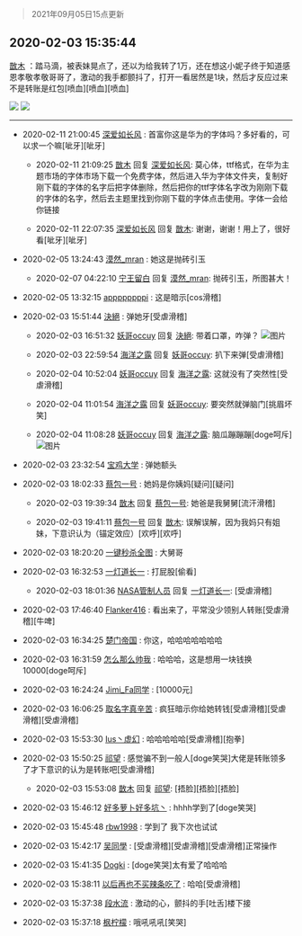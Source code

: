 > 2021年09月05日15点更新
<link rel="stylesheet" href="https://cdn.jsdelivr.net/gh/taotie6/sampleJSON@main/css/photo_show.css">


 ## 2020-02-03 15:35:44 

 [㪚木](https://www.coolapk.com/feed/16247432?shareKey=MWYyOTVmODE2ODJiNjEzMTc1MjQ~) ：踏马滴，被表妹晃点了，还以为给我转了1万，还在想这小妮子终于知道感恩孝敬孝敬哥哥了，激动的我手都颤抖了，打开一看居然是1块，然后才反应过来不是转账是红包[喷血][喷血][喷血] 

<div class="album">
<img class="img-item" src="https://image.coolapk.com/feed/2020/0203/15/1081091_aabc5ff2_5343_15@946x1878.jpeg" />
<img class="img-item" src="https://image.coolapk.com/feed/2020/0203/15/1081091_232c0bbf_5343_1502@1080x755.jpeg" />
</div>

 ------- 

- 2020-02-11 21:00:45 [深爱如长风](uid=990005) : 首富你这是华为的字体吗？多好看的，可以求一个嘛[呲牙][呲牙] 

    - 2020-02-11 21:09:25 [㪚木](uid=1081091) 回复 [深爱如长风](uid=990005): 莫心体，ttf格式，在华为主题市场的字体市场下载一个免费字体，然后进入华为字体文件夹，复制好刚下载的字体的名字后把字体删除，然后把你的ttf字体名字改为刚刚下载的字体的名字，然后去主题里找到你刚下载的字体点击使用。字体一会给你链接 

    - 2020-02-11 22:07:35 [深爱如长风](uid=990005) 回复 [㪚木](uid=1081091): 谢谢，谢谢！用上了，很好看[呲牙][呲牙] 

- 2020-02-05 13:24:43 [漠然_mran](uid=2019902) : 她这是抛砖引玉 

    - 2020-02-07 04:22:10 [宁王留白](uid=1128987) 回复 [漠然_mran](uid=2019902): 抛砖引玉，所图甚大！ 

- 2020-02-05 13:32:15 [appppppppi](uid=1377925) : 这是暗示[cos滑稽] 

- 2020-02-03 15:51:44 [決絕](uid=2288436) : 弹她牙[受虐滑稽] 

    - 2020-02-03 16:51:32 [妖哥occuy](uid=1388591) 回复 [決絕](uid=2288436): 带着口罩，咋弹？ ![图片](https://image.coolapk.com/feed/2020/0203/16/1388591_2b00d799_9891_6236@640x640.jpeg)

    - 2020-02-03 22:59:54 [海洋之露](uid=1111949) 回复 [妖哥occuy](uid=1388591): 扒下来弹[受虐滑稽] 

    - 2020-02-04 10:52:04 [妖哥occuy](uid=1388591) 回复 [海洋之露](uid=1111949): 这就没有了突然性[受虐滑稽] 

    - 2020-02-04 11:01:54 [海洋之露](uid=1111949) 回复 [妖哥occuy](uid=1388591): 要突然就弹脑门[挑眉坏笑] 

    - 2020-02-04 11:08:28 [妖哥occuy](uid=1388591) 回复 [海洋之露](uid=1111949): 脑瓜蹦蹦蹦[doge呵斥] ![图片](https://image.coolapk.com/feed/2020/0128/21/1388591_d738325f_9621_7226@690x690.jpeg)

- 2020-02-03 23:32:54 [宝鸡大学](uid=797099) : 弹她额头 

- 2020-02-03 18:02:33 [蔡包一号](uid=1270073) : 她妈是你姨妈[疑问][疑问] 

    - 2020-02-03 19:39:34 [㪚木](uid=1081091) 回复 [蔡包一号](uid=1270073): 她爸是我舅舅[流汗滑稽] 

    - 2020-02-03 19:41:11 [蔡包一号](uid=1270073) 回复 [㪚木](uid=1081091): 误解误解，因为我妈只有姐妹，下意识认为（锚定效应）[欢呼][欢呼] 

- 2020-02-03 18:20:20 [一键秒杀全图](uid=1607033) : 大舅哥 

- 2020-02-03 16:32:53 [一灯道长一](uid=2901910) : 打屁股[偷看] 

    - 2020-02-03 18:01:36 [NASA管制人员](uid=2379102) 回复 [一灯道长一](uid=2901910): [受虐滑稽] 

- 2020-02-03 17:46:40 [Flanker416](uid=447843) : 看出来了，平常没少领别人转账[受虐滑稽][牛啤] 

- 2020-02-03 16:34:25 [楚门帝国](uid=1551482) : 你这，哈哈哈哈哈哈哈 

- 2020-02-03 16:31:59 [怎么那么帅我](uid=1421130) : 哈哈哈，这是想用一块钱换10000[doge呵斥] 

- 2020-02-03 16:24:24 [Jimi_Fa同学](uid=658442) : [10000元] 

- 2020-02-03 16:06:25 [取名字真辛苦](uid=1903876) : 疯狂暗示你给她转钱[受虐滑稽][受虐滑稽][受虐滑稽] 

- 2020-02-03 15:53:30 [Ius丶虚幻](uid=1849202) : 哈哈哈哈哈[受虐滑稽][抱拳] 

- 2020-02-03 15:50:25 [祁望](uid=2336856) : 感觉骗不到一般人[doge笑哭]大佬是转账领多了才下意识的认为是转账吧[受虐滑稽] 

    - 2020-02-03 15:53:08 [㪚木](uid=1081091) 回复 [祁望](uid=2336856): [捂脸][捂脸][捂脸] 

- 2020-02-03 15:46:12 [好多萝卜好多坑丶](uid=1089693) : hhhh学到了[doge笑哭] 

- 2020-02-03 15:45:48 [rbw1998](uid=602980) : 学到了 我下次也试试 

- 2020-02-03 15:42:17 [吴同學](uid=1320218) : [受虐滑稽][受虐滑稽][受虐滑稽]正常操作 

- 2020-02-03 15:41:35 [Dogki](uid=593932) : [doge笑哭]太有爱了哈哈哈 

- 2020-02-03 15:38:11 [以后再也不买辣条吃了](uid=2168199) : 哈哈[受虐滑稽] 

- 2020-02-03 15:37:38 [段水流](uid=735202) : 激动的心，颤抖的手[吐舌]楼下接 

- 2020-02-03 15:37:18 [枫柠檬](uid=482620) : 哦吼吼吼[笑哭] 

